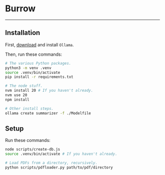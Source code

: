 # Burrow

----

## Installation

First, [download](https://ollama.com/download) and install `Ollama`.

Then, run these commands:

```bash
# The various Python packages.
python3 -m venv .venv
source .venv/bin/activate
pip install -r requirements.txt

# The node stuff.
nvm install 20 # If you haven't already.
nvm use 20
npm install

# Other install steps.
ollama create summarizer -f ./Modelfile
```

## Setup

Run these commands:

```bash
node scripts/create-db.js
source .venv/bin/activate # If you haven't already.

# Load PDFs from a directory, recursively.
python scripts/pdfloader.py path/to/pdf/directory
```